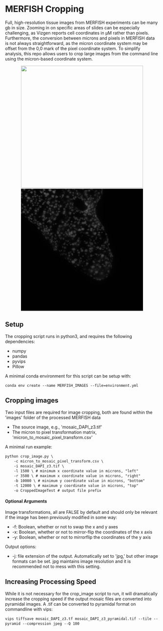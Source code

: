 # MERFISH Cropping
Full, high-resolution tissue images from MERFISH experiments can be many gb in size. Zooming in on specific areas of slides can be especially challenging, as Vizgen reports cell coordinates in µM rather than pixels. Furthermore, the conversion between microns and pixels in MERFISH data is not always straightforward, as the micron coordinate system may be offset from the 0,0 mark of the pixel coordinate system. To simplify analysis, this repo allows users to crop large images from the command line using the micron-based coordinate system.

<p align="center">
  <img src="https://github.com/katlande/MERFISH_Cropping/blob/main/test/Image.jpg" width="400" height="400" />
  <img src="https://github.com/katlande/MERFISH_Cropping/blob/main/test/CroppedImage.jpg" width="400" height="400" />
</p>

## Setup
The cropping script runs in python3, and requires the following dependencies:
* numpy
* pandas
* pyvips
* Pillow

A minimal conda environment for this script can be setup with:
```
conda env create --name MERFISH_IMAGES --file=environment.yml
```

## Cropping images
Two input files are required for image cropping, both are found within the 'images' folder of the processed MERFISH data
* The source image, e.g., 'mosaic_DAPI_z3.tif'
* The micron to pixel transformation matrix, 'micron_to_mosaic_pixel_transform.csv'

A minimal run example:
```
python crop_image.py \
	-c micron_to_mosaic_pixel_transform.csv \
	-i mosaic_DAPI_z3.tif \
	-l 1500 \ # minimum x coordinate value in microns, "left"
	-r 3500 \ # maximum x coordinate value in microns, "right"
	-b 10000 \ # minimum y coordinate value in microns, "bottom"
	-t 12000 \ # maximum y coordinate value in microns, "top"
	-o CroppedImageTest # output file prefix
```

#### Optional Arguments

Image transformations, all are FALSE by default and should only be relevant if the image has been previously modified in some way:
* -f: Boolean, whether or not to swap the x and y axes
* -x: Boolean, whether or not to mirror-flip the coordinates of the x axis
* -y: Boolean, whether or not to mirrorflip the coordinates of the y axis

Output options:
* -j: file extension of the output. Automatically set to 'jpg,' but other image formats can be set. jpg maintains image resolution and it is recommended not to mess with this setting.


## Increasing Processing Speed
While it is not necessary for the crop_image script to run, it will dramatically increase the cropping speed if the output mosaic files are converted into pyramidal images. A .tif can be converted to pyramidal format on commandline with vips:

```
vips tiffsave mosaic_DAPI_z3.tf mosaic_DAPI_z3_pyramidal.tif --tile --pyramid --compression jpeg --Q 100
```











